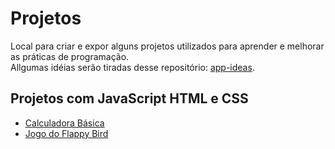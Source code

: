 # Projetos
 Local para criar e expor alguns projetos utilizados para aprender e melhorar as práticas de programação. <br>
 Allgumas idéias serão tiradas desse repositório: <a href="https://github.com/florinpop17/app-ideas">app-ideas</a>. <br>
## Projetos com JavaScript HTML e CSS
- <a href="https://github.com/brunoamaia/Projects/tree/master/calculator">Calculadora Básica</a>
- <a href="https://github.com/brunoamaia/Projects/tree/master/Flappy_Bird--Canvas(JavaScript)">Jogo do Flappy Bird</a>
